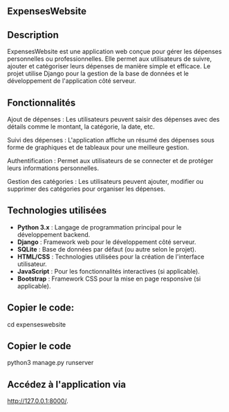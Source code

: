 ## ExpensesWebsite

## Description
ExpensesWebsite est une application web conçue pour gérer les dépenses personnelles ou professionnelles. Elle permet aux utilisateurs de suivre, ajouter et catégoriser leurs dépenses de manière simple et efficace. Le projet utilise Django pour la gestion de la base de données et le développement de l'application côté serveur.

## Fonctionnalités
Ajout de dépenses : Les utilisateurs peuvent saisir des dépenses avec des détails comme le montant, la catégorie, la date, etc.

Suivi des dépenses : L'application affiche un résumé des dépenses sous forme de graphiques et de tableaux pour une meilleure gestion.

Authentification : Permet aux utilisateurs de se connecter et de protéger leurs informations personnelles.

Gestion des catégories : Les utilisateurs peuvent ajouter, modifier ou supprimer des catégories pour organiser les dépenses.


## Technologies utilisées

- **Python 3.x** : Langage de programmation principal pour le développement backend.
- **Django** : Framework web pour le développement côté serveur.
- **SQLite** : Base de données par défaut (ou autre selon le projet).
- **HTML/CSS** : Technologies utilisées pour la création de l'interface utilisateur.
- **JavaScript** : Pour les fonctionnalités interactives (si applicable).
- **Bootstrap** : Framework CSS pour la mise en page responsive (si applicable).



## Copier le code:
cd expenseswebsite

## Copier le code
python3 manage.py runserver
## Accédez à l'application via 
http://127.0.0.1:8000/.




